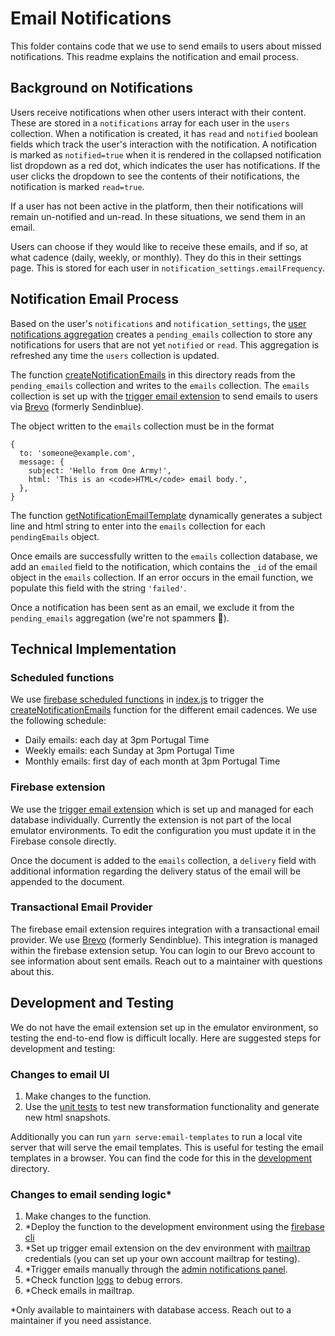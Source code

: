 # Email Notifications

This folder contains code that we use to send emails to users about missed notifications. This readme explains the notification and email process.

## Background on Notifications

Users receive notifications when other users interact with their content. These are stored in a `notifications` array for each user in the `users` collection. When a notification is created, it has `read` and `notified` boolean fields which track the user's interaction with the notification. A notification is marked as `notified=true` when it is rendered in the collapsed notification list dropdown as a red dot, which indicates the user has notifications. If the user clicks the dropdown to see the contents of their notifications, the notification is marked `read=true`.

If a user has not been active in the platform, then their notifications will remain un-notified and un-read. In these situations, we send them in an email.

Users can choose if they would like to receive these emails, and if so, at what cadence (daily, weekly, or monthly). They do this in their settings page. This is stored for each user in `notification_settings.emailFrequency`.

## Notification Email Process

Based on the user's `notifications` and `notification_settings`, the [user notifications aggregation](../aggregations/userNotifications.aggregations.ts) creates a `pending_emails` collection to store any notifications for users that are not yet `notified` or `read`. This aggregation is refreshed any time the `users` collection is updated.

The function [createNotificationEmails](./createNotificationEmails.ts) in this directory reads from the `pending_emails` collection and writes to the `emails` collection. The `emails` collection is set up with the [trigger email extension](https://firebase.google.com/docs/extensions/official/firestore-send-email) to send emails to users via [Brevo](https://www.brevo.com/) (formerly Sendinblue).

The object written to the `emails` collection must be in the format

```
{
  to: 'someone@example.com',
  message: {
    subject: 'Hello from One Army!',
    html: 'This is an <code>HTML</code> email body.',
  },
}
```

The function [getNotificationEmailTemplate](./getNotificationEmailTemplate.ts) dynamically generates a subject line and html string to enter into the `emails` collection for each `pendingEmails` object.

Once emails are successfully written to the `emails` collection database, we add an `emailed` field to the notification, which contains the `_id` of the email object in the `emails` collection. If an error occurs in the email function, we populate this field with the string `'failed'`.

Once a notification has been sent as an email, we exclude it from the `pending_emails` aggregation (we're not spammers 🙂).

## Technical Implementation

### Scheduled functions

We use [firebase scheduled functions](https://firebase.google.com/docs/functions/schedule-functions?gen=1st) in [index.js](./index.ts) to trigger the [createNotificationEmails](./createNotificationEmails.ts) function for the different email cadences. We use the following schedule:

- Daily emails: each day at 3pm Portugal Time
- Weekly emails: each Sunday at 3pm Portugal Time
- Monthly emails: first day of each month at 3pm Portugal Time

### Firebase extension

We use the [trigger email extension](https://firebase.google.com/docs/extensions/official/firestore-send-email) which is set up and managed for each database individually. Currently the extension is not part of the local emulator environments. To edit the configuration you must update it in the Firebase console directly.

Once the document is added to the `emails` collection, a `delivery` field with additional information regarding the delivery status of the email will be appended to the document.

### Transactional Email Provider

The firebase email extension requires integration with a transactional email provider. We use [Brevo](https://www.brevo.com/) (formerly Sendinblue). This integration is managed within the firebase extension setup. You can login to our Brevo account to see information about sent emails. Reach out to a maintainer with questions about this.

## Development and Testing

We do not have the email extension set up in the emulator environment, so testing the end-to-end flow is difficult locally. Here are suggested steps for development and testing:

### Changes to email UI

1. Make changes to the function.
2. Use the [unit tests](./createNotificationEmails.spec.ts) to test new transformation functionality and generate new html snapshots.

Additionally you can run `yarn serve:email-templates` to run a local vite server that will serve the email templates. This is useful for testing the email templates in a browser. You can find the code for this in the [development](./development) directory.

### Changes to email sending logic\*

1. Make changes to the function.
2. \*Deploy the function to the development environment using the [firebase cli](https://firebase.google.com/docs/functions/get-started?gen=1st)
3. \*Set up trigger email extension on the dev environment with [mailtrap](https://mailtrap.io/home) credentials (you can set up your own account mailtrap for testing).
4. \*Trigger emails manually through the [admin notifications panel](../../../src/modules/admin/pages/adminNotifications.tsx).
5. \*Check function [logs](https://firebase.google.com/docs/functions/writing-and-viewing-logs?gen=1st) to debug errors.
6. \*Check emails in mailtrap.

\*Only available to maintainers with database access. Reach out to a maintainer if you need assistance.
